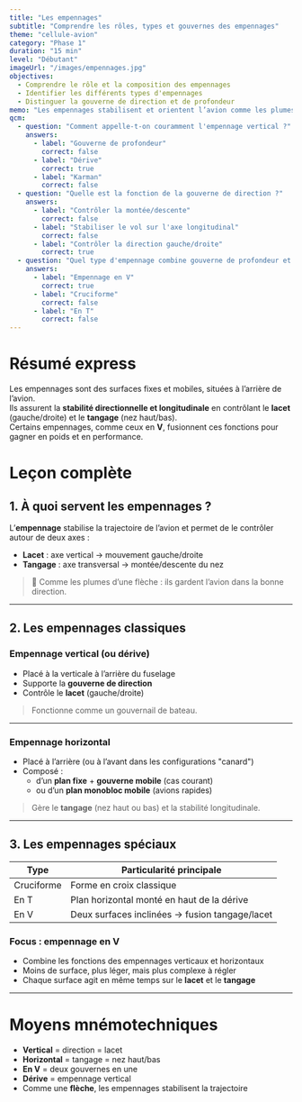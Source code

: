 ```yaml
---
title: "Les empennages"
subtitle: "Comprendre les rôles, types et gouvernes des empennages"
theme: "cellule-avion"
category: "Phase 1"
duration: "15 min"
level: "Débutant"
imageUrl: "/images/empennages.jpg"
objectives:
  - Comprendre le rôle et la composition des empennages
  - Identifier les différents types d'empennages
  - Distinguer la gouverne de direction et de profondeur
memo: "Les empennages stabilisent et orientent l’avion comme les plumes d’une flèche."
qcm:
  - question: "Comment appelle-t-on couramment l'empennage vertical ?"
    answers:
      - label: "Gouverne de profondeur"
        correct: false
      - label: "Dérive"
        correct: true
      - label: "Karman"
        correct: false
  - question: "Quelle est la fonction de la gouverne de direction ?"
    answers:
      - label: "Contrôler la montée/descente"
        correct: false
      - label: "Stabiliser le vol sur l'axe longitudinal"
        correct: false
      - label: "Contrôler la direction gauche/droite"
        correct: true
  - question: "Quel type d'empennage combine gouverne de profondeur et direction en une seule pièce ?"
    answers:
      - label: "Empennage en V"
        correct: true
      - label: "Cruciforme"
        correct: false
      - label: "En T"
        correct: false
---
```


# Résumé express

Les empennages sont des surfaces fixes et mobiles, situées à l’arrière de l’avion.  
Ils assurent la **stabilité directionnelle et longitudinale** en contrôlant le **lacet** (gauche/droite) et le **tangage** (nez haut/bas).  
Certains empennages, comme ceux en **V**, fusionnent ces fonctions pour gagner en poids et en performance.

# Leçon complète

## 1. À quoi servent les empennages ?

L’**empennage** stabilise la trajectoire de l’avion et permet de le contrôler autour de deux axes :  
- **Lacet** : axe vertical → mouvement gauche/droite  
- **Tangage** : axe transversal → montée/descente du nez

> 🧠 Comme les plumes d’une flèche : ils gardent l’avion dans la bonne direction.

---

## 2. Les empennages classiques

### Empennage **vertical** (ou dérive)

- Placé à la verticale à l’arrière du fuselage  
- Supporte la **gouverne de direction**  
- Contrôle le **lacet** (gauche/droite)

> Fonctionne comme un gouvernail de bateau.

---

### Empennage **horizontal**

- Placé à l’arrière (ou à l’avant dans les configurations "canard")  
- Composé :
  - d’un **plan fixe** + **gouverne mobile** (cas courant)
  - ou d’un **plan monobloc mobile** (avions rapides)

> Gère le **tangage** (nez haut ou bas) et la stabilité longitudinale.

---

## 3. Les empennages spéciaux

| Type            | Particularité principale                          |
|-----------------|---------------------------------------------------|
| Cruciforme      | Forme en croix classique                          |
| En T            | Plan horizontal monté en haut de la dérive        |
| En V            | Deux surfaces inclinées → fusion tangage/lacet    |

### Focus : empennage en V

- Combine les fonctions des empennages verticaux et horizontaux
- Moins de surface, plus léger, mais plus complexe à régler
- Chaque surface agit en même temps sur le **lacet** et le **tangage**

---

# Moyens mnémotechniques

- **Vertical** = direction = lacet  
- **Horizontal** = tangage = nez haut/bas  
- **En V** = deux gouvernes en une  
- **Dérive** = empennage vertical  
- Comme une **flèche**, les empennages stabilisent la trajectoire  